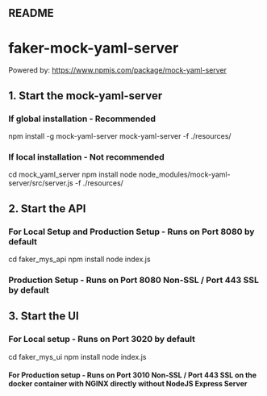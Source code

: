 ## README
# faker-mock-yaml-server

Powered by: https://www.npmjs.com/package/mock-yaml-server

## 1. Start the mock-yaml-server
### If global installation - Recommended
npm install -g mock-yaml-server
mock-yaml-server -f ./resources/

### If local installation - Not recommended
cd mock_yaml_server
npm install
node node_modules/mock-yaml-server/src/server.js -f ./resources/

## 2. Start the API
### For Local Setup and Production Setup - Runs on Port 8080 by default
cd faker_mys_api
npm install
node index.js
### Production Setup - Runs on Port 8080 Non-SSL / Port 443 SSL by default

## 3. Start the UI
### For Local setup - Runs on Port 3020 by default
cd faker_mys_ui
npm install
node index.js
#### For Production setup - Runs on Port 3010 Non-SSL / Port 443 SSL on the docker container with NGINX directly without NodeJS Express Server



